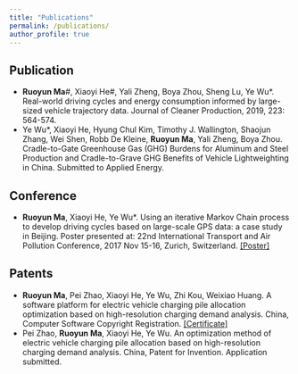 ```yaml
---
title: "Publications"
permalink: /publications/
author_profile: true
---
```


**Publication**
-----
* **Ruoyun Ma**#, Xiaoyi He#, Yali Zheng, Boya Zhou, Sheng Lu, Ye Wu*. Real-world driving cycles and energy consumption informed by large-sized vehicle trajectory data. Journal of Cleaner Production, 2019, 223: 564-574.
* Ye Wu*, Xiaoyi He, Hyung Chul Kim, Timothy J. Wallington, Shaojun Zhang, Wei Shen, Robb De Kleine, **Ruoyun Ma**, Yali Zheng, Boya Zhou. Cradle-to-Gate Greenhouse Gas (GHG) Burdens for Aluminum and Steel Production and Cradle-to-Grave GHG Benefits of Vehicle Lightweighting in China. Submitted to Applied Energy.  

**Conference**
-----
* **Ruoyun Ma**, Xiaoyi He, Ye Wu*.  Using an iterative Markov Chain process to develop driving cycles based on large-scale GPS data: a case study in Beijing. Poster presented at: 22nd International Transport and Air Pollution Conference, 2017 Nov 15-16, Zurich, Switzerland. [[Poster]](../files/TAPposter_MRY4.0.pdf)  

**Patents**
-----
* **Ruoyun Ma**, Pei Zhao, Xiaoyi He, Ye Wu, Zhi Kou, Weixiao Huang. A software platform for electric vehicle charging pile allocation optimization based on high-resolution charging demand analysis. China, Computer Software Copyright Registration. [[Certificate]](../files/SoftwareCopyright.pdf)
* Pei Zhao, **Ruoyun Ma**, Xiaoyi He, Ye Wu. An optimization method of electric vehicle charging pile allocation based on high-resolution charging demand analysis. China, Patent for Invention. Application submitted.
